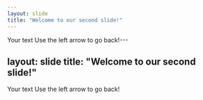 ```yaml
---
layout: slide
title: "Welcome to our second slide!"
---
```

Your text
Use the left arrow to go back!---

layout: slide
title: "Welcome to our second slide!"
---
Your text
Use the left arrow to go back!
